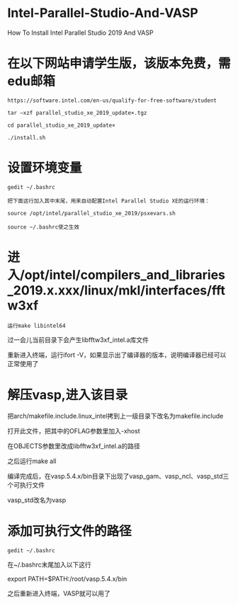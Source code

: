# Intel-Parallel-Studio-And-VASP
How To Install Intel Parallel Studio 2019 And VASP
# 在以下网站申请学生版，该版本免费，需edu邮箱
```
https://software.intel.com/en-us/qualify-for-free-software/student

tar –xzf parallel_studio_xe_2019_update×.tgz

cd parallel_studio_xe_2019_update×

./install.sh
```
# 设置环境变量
```
gedit ~/.bashrc

把下面这行加入其中末尾，用来自动配置Intel Parallel Studio XE的运行环境：

source /opt/intel/parallel_studio_xe_2019/psxevars.sh

source ~/.bashrc使之生效
```
# 进入/opt/intel/compilers_and_libraries_2019.x.xxx/linux/mkl/interfaces/fftw3xf
```
运行make libintel64
```
过一会儿当前目录下会产生libfftw3xf_intel.a库文件

重新进入终端，运行ifort -V，如果显示出了编译器的版本，说明编译器已经可以正常使用了

# 解压vasp,进入该目录
把arch/makefile.include.linux_intel拷到上一级目录下改名为makefile.include

打开此文件，把其中的OFLAG参数里加入-xhost

在OBJECTS参数里改成libfftw3xf_intel.a的路径

之后运行make all

编译完成后，在vasp.5.4.x/bin目录下出现了vasp_gam、vasp_ncl、vasp_std三个可执行文件

vasp_std改名为vasp
# 添加可执行文件的路径
```
gedit ~/.bashrc
```
在~/.bashrc末尾加入以下这行

export PATH=$PATH:/root/vasp.5.4.x/bin

之后重新进入终端，VASP就可以用了



